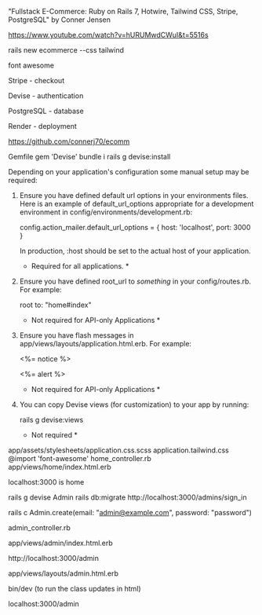 "Fullstack E-Commerce: Ruby on Rails 7, Hotwire, Tailwind CSS, Stripe, PostgreSQL" by Conner Jensen

https://www.youtube.com/watch?v=hURUMwdCWuI&t=5516s

rails new ecommerce --css tailwind

font awesome

Stripe - checkout

Devise - authentication

PostgreSQL - database

Render - deployment

https://github.com/connerj70/ecomm

Gemfile
gem 'Devise'
bundle i
rails g devise:install

Depending on your application's configuration some manual setup may be required:

  1. Ensure you have defined default url options in your environments files. Here
     is an example of default_url_options appropriate for a development environment
     in config/environments/development.rb:

       config.action_mailer.default_url_options = { host: 'localhost', port: 3000 }

     In production, :host should be set to the actual host of your application.

     * Required for all applications. *

  2. Ensure you have defined root_url to *something* in your config/routes.rb.
     For example:

       root to: "home#index"
     
     * Not required for API-only Applications *

  3. Ensure you have flash messages in app/views/layouts/application.html.erb.
     For example:

       <p class="notice"><%= notice %></p>
       <p class="alert"><%= alert %></p>

     * Not required for API-only Applications *

  4. You can copy Devise views (for customization) to your app by running:

       rails g devise:views
       
     * Not required *

app/assets/stylesheets/application.css.scss
application.tailwind.css
@import 'font-awesome'
home_controller.rb
app/views/home/index.html.erb   

localhost:3000 is home

rails g devise Admin
rails db:migrate
http://localhost:3000/admins/sign_in

rails c
Admin.create(email: "admin@example.com", password: "password")

admin_controller.rb

app/views/admin/index.html.erb

http://localhost:3000/admin

app/views/layouts/admin.html.erb

bin/dev (to run the class updates in html)

localhost:3000/admin